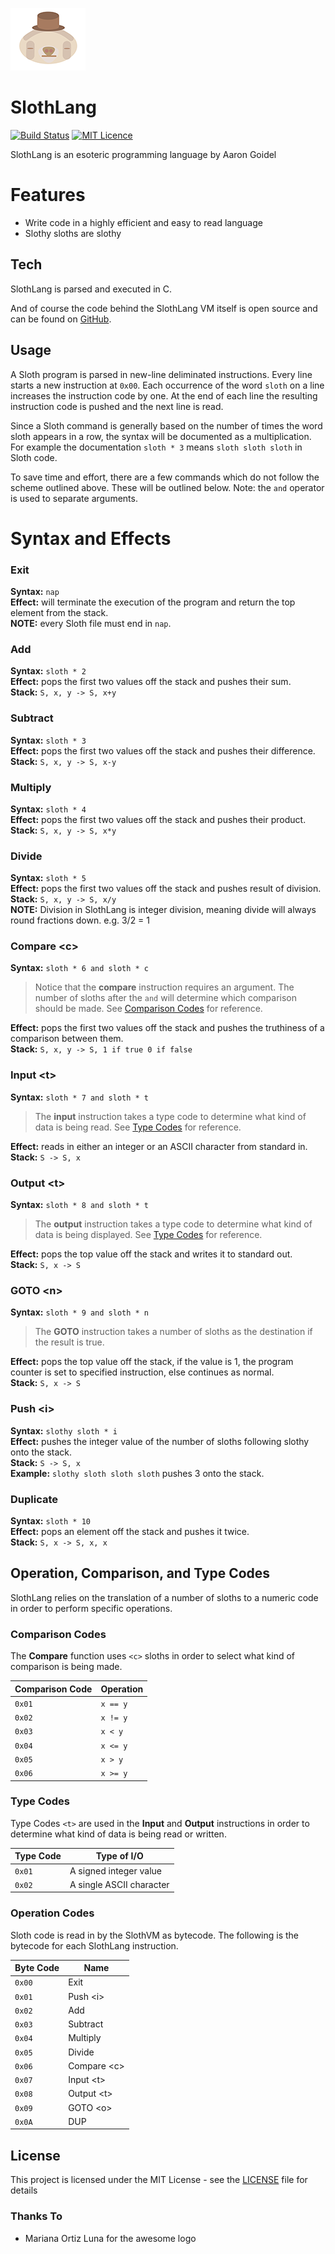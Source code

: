 ![SlothLang][logo] 
# SlothLang 
[![Build Status](https://travis-ci.com/AaronCGoidel/SlothLang.svg?branch=master)](https://travis-ci.com/AaronCGoidel/SlothLang) [![MIT Licence](https://badges.frapsoft.com/os/mit/mit.svg?v=103)](https://opensource.org/licenses/mit-license.php)


SlothLang is an esoteric programming language by Aaron Goidel

# Features

  - Write code in a highly efficient and easy to read language
  - Slothy sloths are slothy

## Tech

SlothLang is parsed and executed in C. 

And of course the code behind the SlothLang VM itself is open source and can be found on [GitHub][slgit].

## Usage
A Sloth program is parsed in new-line deliminated instructions. Every line starts a new instruction at ```0x00```. Each occurrence of the word `sloth` on a line increases the instruction code by one. At the end of each line the resulting instruction code is pushed and the next line is read. 

Since a Sloth command is generally based on the number of times the word sloth appears in a row, the syntax will be documented as a multiplication. For example the documentation `sloth * 3` means `sloth sloth sloth` in Sloth code.

To save time and effort, there are a few commands which do not follow the scheme outlined above. These will be outlined below. Note: the `and` operator is used to separate arguments.

# Syntax and Effects
### Exit
**Syntax:** `nap`  
**Effect:** will terminate the execution of the program and return the top element from the stack.  
**NOTE:** every Sloth file must end in `nap`.  

### Add
**Syntax:** `sloth * 2`  
**Effect:** pops the first two values off the stack and pushes their sum.  
**Stack:** `S, x, y -> S, x+y`  

### Subtract
**Syntax:** `sloth * 3`  
**Effect:** pops the first two values off the stack and pushes their difference.  
**Stack:** `S, x, y -> S, x-y`

### Multiply
**Syntax:** `sloth * 4`  
**Effect:** pops the first two values off the stack and pushes their product.  
**Stack:** `S, x, y -> S, x*y`  

### Divide
**Syntax:** `sloth * 5`  
**Effect:** pops the first two values off the stack and pushes result of division.  
**Stack:** `S, x, y -> S, x/y`  
**NOTE:** Division in SlothLang is integer division, meaning divide will always round fractions down. e.g. 3/2 = 1

### Compare \<c>
  
**Syntax:** `sloth * 6 and sloth * c`  

> Notice that the **compare** instruction requires an argument. The number of sloths after the `and` will determine which comparison should be made. See [Comparison Codes](#comparison-codes) for reference.

**Effect:** pops the first two values off the stack and pushes the truthiness of a comparison between them.  
**Stack:** ``S, x, y -> S, 1 if true 0 if false``  

### Input \<t>
  
**Syntax:** `sloth * 7 and sloth * t`  
  
> The **input** instruction takes a type code to determine what kind of data is being read. See [Type Codes](#type-codes) for reference.

**Effect:** reads in either an integer or an ASCII character from standard in.  
**Stack:** `S -> S, x`

### Output \<t>
  
**Syntax:** `sloth * 8 and sloth * t`

> The **output** instruction takes a type code to determine what kind of data is being displayed. See [Type Codes](#type-codes) for reference.

**Effect:** pops the top value off the stack and writes it to standard out.  
**Stack:** `S, x -> S`  

### GOTO \<n>
  
**Syntax:** `sloth * 9 and sloth * n`

> The **GOTO** instruction takes a number of sloths as the destination if the result is true.

**Effect:** pops the top value off the stack, if the value is 1, the program counter is set to specified instruction, else continues as normal.  
**Stack:** `S, x -> S`  

### Push \<i>
  
**Syntax:** `slothy sloth * i`  
**Effect:** pushes the integer value of the number of sloths following slothy onto the stack.  
**Stack:** `S -> S, x`  
**Example:** `slothy sloth sloth sloth` pushes 3 onto the stack.  

### Duplicate
  
**Syntax:** `sloth * 10`  
**Effect:** pops an element off the stack and pushes it twice.  
**Stack:** `S, x -> S, x, x`  

## Operation, Comparison, and Type Codes
SlothLang relies on the translation of a number of sloths to a numeric code in order to perform specific operations. 

### Comparison Codes
The **Compare** function uses `<c>` sloths in order to select what kind of comparison is being made.

| Comparison Code | Operation |
|-----------------|-----------|
| `0x01` | `x == y` |
| `0x02` | `x != y` |
| `0x03` | `x < y` |
| `0x04` | `x <= y` |
| `0x05` | `x > y` |
| `0x06` | `x >= y` |

### Type Codes
Type Codes `<t>` are used in the **Input** and **Output** instructions in order to determine what kind of data is being read or written.

| Type Code | Type of I/O |
|-----------|--------------------------|
| `0x01` | A signed integer value |
| `0x02` | A single ASCII character |

### Operation Codes
Sloth code is read in by the SlothVM as bytecode. The following is the bytecode for each SlothLang instruction.

| Byte Code | Name |
|-----------|-------------|
| `0x00` | Exit |
| `0x01` | Push \<i> |
| `0x02` | Add |
| `0x03` | Subtract |
| `0x04` | Multiply |
| `0x05` | Divide |
| `0x06` | Compare \<c> |
| `0x07` | Input \<t> |
| `0x08` | Output \<t> |
| `0x09` | GOTO \<o> |
| `0x0A` | DUP |

## License

This project is licensed under the MIT License - see the [LICENSE](LICENSE) file for details

### Thanks To
 - Mariana Ortiz Luna for the awesome logo

   [slgit]: <https://github.com/AaronCGoidel/SlothLang>
   [logo]: SlothLogo.png
 "Sloth Logo by Mariana Ortiz Luna "

